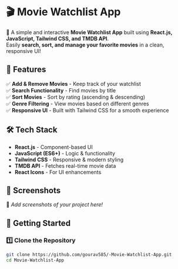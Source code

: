 # 🎬 Movie Watchlist App

🚀 A simple and interactive **Movie Watchlist App** built using **React.js, JavaScript, Tailwind CSS, and TMDB API**.  
Easily **search, sort, and manage your favorite movies** in a clean, responsive UI!  

## 🌟 Features

✅ **Add & Remove Movies** - Keep track of your watchlist  
✅ **Search Functionality** - Find movies by title  
✅ **Sort Movies** - Sort by rating (ascending & descending)  
✅ **Genre Filtering** - View movies based on different genres  
✅ **Responsive UI** - Built with Tailwind CSS for a smooth experience  

## 🛠️ Tech Stack

- **React.js** - Component-based UI  
- **JavaScript (ES6+)** - Logic & functionality  
- **Tailwind CSS** - Responsive & modern styling  
- **TMDB API** - Fetches real-time movie data  
- **React Icons** - For UI enhancements  

## 📸 Screenshots

🔹 *Add screenshots of your project here!*  

## 🚀 Getting Started

### 1️⃣ Clone the Repository  
```bash
git clone https://github.com/gourav585/-Movie-Watchlist-App.git
cd Movie-Watchlist-App
